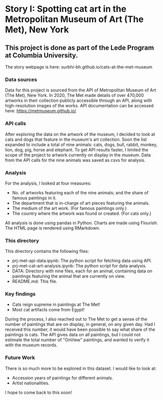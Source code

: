 # Story I: Spotting cat art in the Metropolitan Museum of Art (The Met), New York

## This project is done as part of the Lede Program at Columbia University.

The story webpage is here: surbhi-bh.github.io/cats-at-the-met-museum

### Data sources
Data for this project is sourced from the API of Metropolitan Museum of Art (The Met), New York. In 2020, The Met made details of over 470,000 artworks in their collection publicly accessible through an API, along with high-resolution images of the works. API documentation can be accessed here: https://metmuseum.github.io/

### API calls
After exploring the data on the artwork of the museum, I decided to look at cats and dogs that feature in the museum's art collection. Soon the list expanded to include a total of nine animals: cats, dogs, bull, rabbit, monkey, lion, dog, pig, horse and elephant. To get API results faster, I limited the scope of the project to artwork currently on display in the museum. Data from the API calls for the nine animals was saved as csvs for analysis.

### Analysis
For the analysis, I looked at four measures:
- No. of artworks featuring each of the nine animals; and the share of famous paintings in it.
- The department that is in-charge of art pieces featuring the animals.
- The medium of the art work. (For famous paintings only.)
- The country where the artwork was found or created. (For cats only.)

All analysis is done using pandas in Python. Charts are made using Flourish. The HTML page is rendered using RMarkdown.

### This directory
This directory contains the following files:
- prj-met-api-data.ipynb: The python script for fetching data using API.
- prj-met-cat-art-analysis.ipynb: The python script for data analysis.
- DATA: Directory with nine files, each for an animal, containing data on paintings featuring the animal that are currently on view.
- README.md: This file.

### Key findings
- Cats reign supreme in paintings at The Met!
- Most cat artifacts come from Egypt!

During the process, I also reached out to The Met to get a sense of the number of paintings that are on display, in general, on any given day. Had I received this number, it would have been possible to say what share of the paintings is cats. The API gives data on all paintings, but I could not estimate the total number of "OnView" paintings, and wanted to verify it with the museum records.

### Future Work
There is so much more to be explored in this dataset. I would like to look at:
- Accession years of paintings for different animals.
- Artist nationalities.

I hope to come back to this soon!